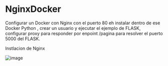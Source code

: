 # NginxDocker
Configurar un Docker con Nginx con el puerto 80 eh instalar dentro de ese Docker Python , crear un usuario y ejecutar el ejemplo de FLASK, configurar proxy para responder por enpoint /pagina para resolver el puerto 5000 del FLASK.

Instlacion de Nginx

![image](https://github.com/user-attachments/assets/e6588abd-afd1-4178-8113-4f1dd8738dbe)
